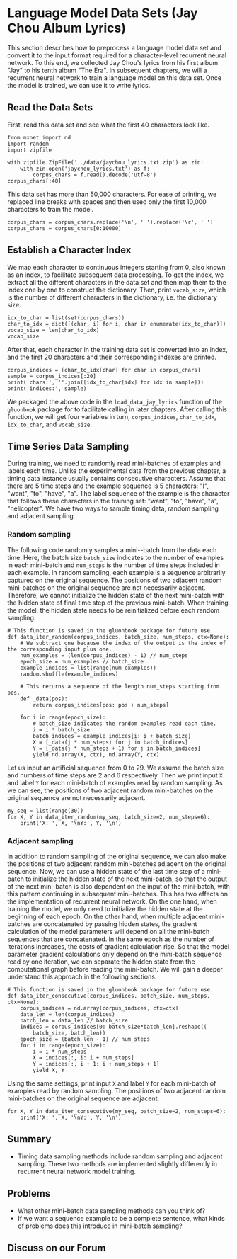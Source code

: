# Language Model Data Sets (Jay Chou Album Lyrics)

This section describes how to preprocess a language model data set and convert it to the input format required for a character-level recurrent neural network. To this end, we collected Jay Chou's lyrics from his first album "Jay" to his tenth album "The Era". In subsequent chapters, we will a recurrent neural network to train a language model on this data set. Once the model is trained, we can use it to write lyrics.

## Read the Data Sets

First, read this data set and see what the first 40 characters look like.

```{.python .input  n=1}
from mxnet import nd
import random
import zipfile

with zipfile.ZipFile('../data/jaychou_lyrics.txt.zip') as zin:
    with zin.open('jaychou_lyrics.txt') as f:
        corpus_chars = f.read().decode('utf-8')
corpus_chars[:40]
```

This data set has more than 50,000 characters. For ease of printing, we replaced line breaks with spaces and then used only the first 10,000 characters to train the model.

```{.python .input  n=2}
corpus_chars = corpus_chars.replace('\n', ' ').replace('\r', ' ')
corpus_chars = corpus_chars[0:10000]
```

## Establish a Character Index

We map each character to continuous integers starting from 0, also known as an index, to facilitate subsequent data processing. To get the index, we extract all the different characters in the data set and then map them to the index one by one to construct the dictionary. Then, print `vocab_size`, which is the number of different characters in the dictionary, i.e. the dictionary size.

```{.python .input  n=3}
idx_to_char = list(set(corpus_chars))
char_to_idx = dict([(char, i) for i, char in enumerate(idx_to_char)])
vocab_size = len(char_to_idx)
vocab_size
```

After that, each character in the training data set is converted into an index, and the first 20 characters and their corresponding indexes are printed.

```{.python .input  n=4}
corpus_indices = [char_to_idx[char] for char in corpus_chars]
sample = corpus_indices[:20]
print('chars:', ''.join([idx_to_char[idx] for idx in sample]))
print('indices:', sample)
```

We packaged the above code in the `load_data_jay_lyrics` function of the `gluonbook` package for to facilitate calling in later chapters. After calling this function, we will get four variables in turn, `corpus_indices`, `char_to_idx`, `idx_to_char`, and `vocab_size`.

## Time Series Data Sampling

During training, we need to randomly read mini-batches of examples and labels each time. Unlike the experimental data from the previous chapter, a timing data instance usually contains consecutive characters. Assume that there are 5 time steps and the example sequence is 5 characters: "I", "want", "to", "have", "a". The label sequence of the example is the character that follows these characters in the training set: "want", "to", "have", "a", "helicopter". We have two ways to sample timing data, random sampling and adjacent sampling.

### Random sampling

The following code randomly samples a mini--batch from the data each time. Here, the batch size `batch_size` indicates to the number of examples in each mini-batch and `num_steps` is the number of time steps included in each example.
In random sampling, each example is a sequence arbitrarily captured on the original sequence. The positions of two adjacent random mini-batches on the original sequence are not necessarily adjacent. Therefore, we cannot initialize the hidden state of the next mini-batch with the hidden state of final time step of the previous mini-batch. When training the model, the hidden state needs to be reinitialized before each random sampling.

```{.python .input  n=5}
# This function is saved in the gluonbook package for future use.
def data_iter_random(corpus_indices, batch_size, num_steps, ctx=None):
    # We subtract one because the index of the output is the index of the corresponding input plus one.
    num_examples = (len(corpus_indices) - 1) // num_steps
    epoch_size = num_examples // batch_size
    example_indices = list(range(num_examples))
    random.shuffle(example_indices)

    # This returns a sequence of the length num_steps starting from pos.
    def _data(pos):
        return corpus_indices[pos: pos + num_steps]

    for i in range(epoch_size):
        # batch_size indicates the random examples read each time.
        i = i * batch_size
        batch_indices = example_indices[i: i + batch_size]
        X = [_data(j * num_steps) for j in batch_indices]
        Y = [_data(j * num_steps + 1) for j in batch_indices]
        yield nd.array(X, ctx), nd.array(Y, ctx)
```

Let us input an artificial sequence from 0 to 29. We assume the batch size and numbers of time steps are 2 and 6 respectively. Then we print input `X` and label `Y` for each mini-batch of examples read by random sampling. As we can see, the positions of two adjacent random mini-batches on the original sequence are not necessarily adjacent.

```{.python .input  n=6}
my_seq = list(range(30))
for X, Y in data_iter_random(my_seq, batch_size=2, num_steps=6):
    print('X: ', X, '\nY:', Y, '\n')
```

### Adjacent sampling

In addition to random sampling of the original sequence, we can also make the positions of two adjacent random mini-batches adjacent on the original sequence. Now, we can use a hidden state of the last time step of a mini-batch to initialize the hidden state of the next mini-batch, so that the output of the next mini-batch is also dependent on the input of the mini-batch, with this pattern continuing in subsequent mini-batches. This has two effects on the implementation of recurrent neural network. On the one hand,
when training the model, we only need to initialize the hidden state at the beginning of each epoch.
On the other hand, when multiple adjacent mini-batches are concatenated by passing hidden states, the gradient calculation of the model parameters will depend on all the mini-batch sequences that are concatenated. In the same epoch as the number of iterations increases, the costs of gradient calculation rise.
So that the model parameter gradient calculations only depend on the mini-batch sequence read by one iteration, we can separate the hidden state from the computational graph before reading the mini-batch. We will gain a deeper understand this approach in the following sections.

```{.python .input  n=7}
# This function is saved in the gluonbook package for future use.
def data_iter_consecutive(corpus_indices, batch_size, num_steps, ctx=None):
    corpus_indices = nd.array(corpus_indices, ctx=ctx)
    data_len = len(corpus_indices)
    batch_len = data_len // batch_size
    indices = corpus_indices[0: batch_size*batch_len].reshape((
        batch_size, batch_len))
    epoch_size = (batch_len - 1) // num_steps
    for i in range(epoch_size):
        i = i * num_steps
        X = indices[:, i: i + num_steps]
        Y = indices[:, i + 1: i + num_steps + 1]
        yield X, Y
```

Using the same settings, print input `X` and label `Y` for each mini-batch of examples read by random sampling. The positions of two adjacent random mini-batches on the original sequence are adjacent.

```{.python .input  n=8}
for X, Y in data_iter_consecutive(my_seq, batch_size=2, num_steps=6):
    print('X: ', X, '\nY:', Y, '\n')
```

## Summary

* Timing data sampling methods include random sampling and adjacent sampling. These two methods are implemented slightly differently in recurrent neural network model training.

## Problems

* What other mini-batch data sampling methods can you think of?
* If we want a sequence example to be a complete sentence, what kinds of problems does this introduce in mini-batch sampling?

## Discuss on our Forum

<div id="discuss" topic_id="2363"></div>
